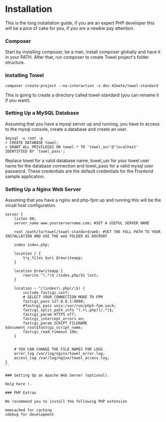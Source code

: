 Installation
============

This is the long installation guide, if you are an expert PHP developer this will be a pice of cake for you,
if you are a newbie pay attention.

### Composer

Start by installing composer, be a man, install composer globally and have it in your PATH.
After that, run composer to create Towel project's folder structure.

### Installing Towel

```
composer create-project --no-interaction -s dev 42mate/towel-standard
```

This is going to create a directory called towel-standard (you can rename it if you want).

### Setting Up a MySQL Database

Assuming that you have a mysql server up and running, you have to access to the mysql console, create a database and create
an user.

```
$mysql -u root -p
> CREATE DATABASE towel;
> GRANT ALL PRIVILEGES ON towel.* TO 'towel_usr'@'localhost' IDENTIFIED BY 'towel_pass';
```

Replace towel for a valid database name, towel_usr for your towel user name for the database connection and towel_pass for
a valid mysql user password. These credentials are the default credentials for the Frontend sample application.

### Setting Up a Nginx Web Server

Assuming that you have a nginx and php-fpm up and running this will be the virual host configuration.

```
server {
    listen 80;
    server_name www.yourservername.com; #SET A USEFUL SERVER NAME

    root /path/to/towel/towel-standard/web; #SET THE FULL PATH TO YOUR INSTALLATION AND USE THE web FOLDER AS DOCROOT

    index index.php;

    location / {
        try_files $uri @rewriteapp;
    }

    location @rewriteapp {
        rewrite ^(.*)$ /index.php/$1 last;
    }

    location ~ ^/(index)\.php(/|$) {
        include fastcgi.conf;
        # SELECT YOUR CONNECTION MODE TO FPM
        fastcgi_pass 127.0.0.1:9000;
        #fastcgi_pass unix:/var/run/php5-fpm.sock;
        fastcgi_split_path_info ^(.+\.php)(/.*)$;
        fastcgi_param HTTPS off;
        fastcgi_intercept_errors on;
        fastcgi_param SCRIPT_FILENAME $document_root$fastcgi_script_name;
        fastcgi_read_timeout 10m;
    }


    # YOU CAN CHANGE THE FILE NAMES FOR LOGS
    error_log /var/log/nginx/towel_error.log;
    access_log /var/log/nginx/towel_access.log;
}
``

### Setting Up an Apache Web Server (optional).

Help here !.

### PHP Extras

We recommend you to install the following PHP extension

memcached for caching
xdebug for development
